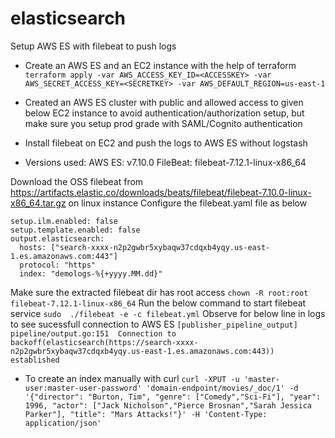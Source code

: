 # elasticsearch
Setup AWS ES with filebeat to push logs

- Create an AWS ES and an EC2 instance with the help of terraform
  `terraform apply -var AWS_ACCESS_KEY_ID=<ACCESSKEY> -var AWS_SECRET_ACCESS_KEY=<SECRETKEY> -var AWS_DEFAULT_REGION=us-east-1`

- Created an AWS ES cluster with public and allowed access to given below EC2 instance to avoid authentication/authorization setup, but make sure you setup prod grade with SAML/Cognito authentication
- Install filebeat on EC2 and push the logs to AWS ES without logstash
- Versions used:
  AWS ES: v7.10.0
  FileBeat: filebeat-7.12.1-linux-x86_64
  
Download the OSS filebeat from https://artifacts.elastic.co/downloads/beats/filebeat/filebeat-7.10.0-linux-x86_64.tar.gz on linux instance
Configure the filebeat.yaml file as below
```
setup.ilm.enabled: false
setup.template.enabled: false
output.elasticsearch:
  hosts: ["search-xxxx-n2p2gwbr5xybaqw37cdqxb4yqy.us-east-1.es.amazonaws.com:443"]
  protocol: "https"
  index: "demologs-%{+yyyy.MM.dd}"
```
Make sure the extracted filebeat dir has root access
`chown -R root:root filebeat-7.12.1-linux-x86_64`
Run the below command to start filebeat service
`sudo  ./filebeat -e -c filebeat.yml`
Observe for below line in logs to see sucessfull connection to AWS ES
`[publisher_pipeline_output]     pipeline/output.go:151  Connection to backoff(elasticsearch(https://search-xxxx-n2p2gwbr5xybaqw37cdqxb4yqy.us-east-1.es.amazonaws.com:443)) established
`
- To create an index manually with curl 
`curl -XPUT -u 'master-user:master-user-password' 'domain-endpoint/movies/_doc/1' -d '{"director": "Burton, Tim", "genre": ["Comedy","Sci-Fi"], "year": 1996, "actor": ["Jack Nicholson","Pierce Brosnan","Sarah Jessica Parker"], "title": "Mars Attacks!"}' -H 'Content-Type: application/json'
`
